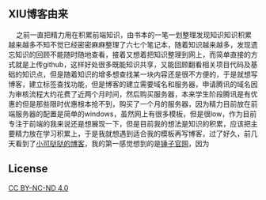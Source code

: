 ## XIU博客由来

&nbsp;&nbsp;&nbsp;&nbsp;之前一直把精力用在积累前端知识，由书本的一笔一划整理发现知识知识积累越来越多不知不觉已经密密麻麻整理了六七个笔记本，随着知识越来越多，发现遗忘知识的回顾不能随时随地查看，接着又想着把知识整理到网上，而简单直接的方式就是上传github，这样好处很多既能知识共享，又能回顾翻看相关项目代码及基础的知识点，但是随着知识的增多想查找某一块内容还是很不方便的，于是就想写博客，建立标签查找功能，但是博客的建立需要域名和服务器，申请腾讯的域名因为审核流程大约花费了近两个月时间，然后购买服务器，本来学生阶段腾讯是有优惠的但是那些限时优惠根本抢不到，购买了一个月的服务器，因为精力目前放在前端服务器的配置是简单的windows，虽然网上有很多模板，但是很low，作为目前专注于前端的我来说还是想展现一下，但是目前我的想法是知识的积累，应该把主要精力放在学习积累上，于是我就想遇到适合我的模板再写博客，过了好久，前几天看到了[小可哒哒的博客](http://xiaokedada.com/)，我的第一感觉想到的是[锤子官网](http://www.smartisan.com/#/)，因为

## License

[CC BY-NC-ND 4.0](https://creativecommons.org/licenses/by-nc-nd/4.0/)